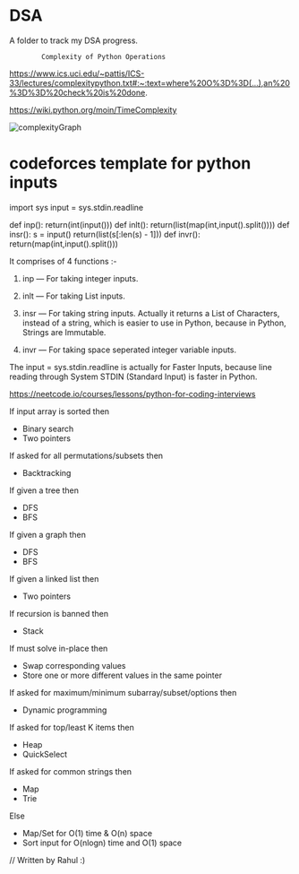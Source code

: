 # DSA
A folder to track my DSA progress.

			Complexity of Python Operations

https://www.ics.uci.edu/~pattis/ICS-33/lectures/complexitypython.txt#:~:text=where%20O%3D%3D(...),an%20%3D%3D%20check%20is%20done.

https://wiki.python.org/moin/TimeComplexity


![complexityGraph](https://user-images.githubusercontent.com/53422351/180032720-344e8686-c70e-4936-980f-a6366dd1acdc.jpeg)

# codeforces template for python inputs
import sys
input = sys.stdin.readline

def inp():
    return(int(input()))
def inlt():
    return(list(map(int,input().split())))
def insr():
    s = input()
    return(list(s[:len(s) - 1]))
def invr():
    return(map(int,input().split()))

It comprises of 4 functions :-

1) inp — For taking integer inputs.

2) inlt — For taking List inputs.

3) insr — For taking string inputs. Actually it returns a List of Characters, instead of a string, which is easier to use in Python, because in Python, Strings are Immutable.

4) invr — For taking space seperated integer variable inputs.

The input = sys.stdin.readline is actually for Faster Inputs, because line reading through System STDIN (Standard Input) is faster in Python.

https://neetcode.io/courses/lessons/python-for-coding-interviews

If input array is sorted then
- Binary search
- Two pointers

If asked for all permutations/subsets then
- Backtracking

If given a tree then
- DFS
- BFS

If given a graph then
- DFS
- BFS

If given a linked list then
- Two pointers

If recursion is banned then
- Stack

If must solve in-place then
- Swap corresponding values
- Store one or more different values in the same pointer

If asked for maximum/minimum subarray/subset/options then
- Dynamic programming

If asked for top/least K items then
- Heap
- QuickSelect

If asked for common strings then
- Map
- Trie

Else
- Map/Set for O(1) time & O(n) space
- Sort input for O(nlogn) time and O(1) space


// Written by Rahul :)
